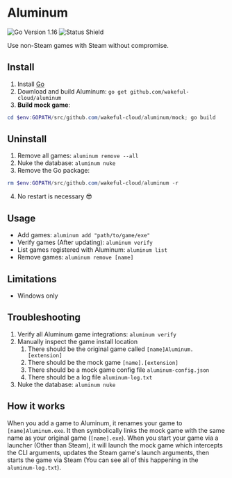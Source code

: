 # Aluminum
![Go Version 1.16](https://img.shields.io/badge/Go-1.16-007d9c?style=for-the-badge)
![Status Shield](https://img.shields.io/badge/status-release-brightgreen?style=for-the-badge)

Use non-Steam games with Steam without compromise.

## Install
1. Install [Go](https://golang.org/doc/install)
2. Download and build Aluminum: `go get github.com/wakeful-cloud/aluminum`
3. **Build mock game**:
```powershell
cd $env:GOPATH/src/github.com/wakeful-cloud/aluminum/mock; go build
```

## Uninstall
1. Remove all games: `aluminum remove --all`
2. Nuke the database: `aluminum nuke`
3. Remove the Go package:
```powershell
rm $env:GOPATH/src/github.com/wakeful-cloud/aluminum -r
```
4. No restart is necessary 😎

## Usage
* Add games: `aluminum add "path/to/game/exe"`
* Verify games (After updating): `aluminum verify`
* List games registered with Aluminum: `aluminum list`
* Remove games: `aluminum remove [name]`

## Limitations
* Windows only

## Troubleshooting
1. Verify all Aluminum game integrations: `aluminum verify`
2. Manually inspect the game install location
    1. There should be the original game called `[name]Aluminum.[extension]`
    2. There should be the mock game `[name].[extension]`
    3. There should be a mock game config file `aluminum-config.json`
    4. There should be a log file `aluminum-log.txt`
3. Nuke the database: `aluminum nuke`

## How it works
When you add a game to Aluminum, it renames your game to `[name]Aluminum.exe`. It then symbolically
links the mock game with the same name as your original game (`[name].exe`). When you start your game
via a launcher (Other than Steam), it will launch the mock game which intercepts the CLI arguments,
updates the Steam game's launch arguments, then starts the game via Steam (You can see all of this
happening in the `aluminum-log.txt`).
